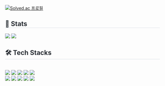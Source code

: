 

[![Solved.ac
프로필](http://mazassumnida.wtf/api/v2/generate_badge?boj=whddnjs588)](https://solved.ac/whddnjs588)
<div style="text-align: left;"> 
<h2 style="border-bottom: 1px solid #d8dee4; color: #282d33;"> 🏅 Stats </h2> <div style="text-align: left;"> <img src="https://github-readme-stats.vercel.app/api?username=whdljoy&custom_title=whdljoy's Github Stat&bg_color=180,000000,&title_color=000000&text_color=000000"
    /> <img src="https://github-readme-stats.vercel.app/api/top-langs/?username=whdljoy&layout=compact&bg_color=180,000000,&title_color=000000&text_color=000000"
      /> </div> 
</div>
<div style="text-align: left;">
    <h2 style="border-bottom: 1px solid #d8dee4; color: #282d33;"> 🛠️ Tech Stacks </h2> <br> 
    <div style="margin: ; text-align: left;" "text-align: left;"> <img src="https://img.shields.io/badge/Java-007396?style=flat&logo=Java&logoColor=white">
          <img src="https://img.shields.io/badge/Javascript-F7DF1E?style=flat&logo=Javascript&logoColor=white">
          <img src="https://img.shields.io/badge/Git-F05032?style=flat&logo=Git&logoColor=white">
          <img src="https://img.shields.io/badge/C++-00599C?style=flat&logo=C%2B%2B&logoColor=white">
          <img src="https://img.shields.io/badge/C-A8B9CC?style=flat&logo=C&logoColor=white">
          <br/><img src="https://img.shields.io/badge/Android-3DDC84?style=flat&logo=Android&logoColor=white">
          <img src="https://img.shields.io/badge/HTML5-E34F26?style=flat&logo=HTML5&logoColor=white">
          <img src="https://img.shields.io/badge/MySQL-4479A1?style=flat&logo=MySQL&logoColor=white">
          <img src="https://img.shields.io/badge/Python-3776AB?style=flat&logo=Python&logoColor=white">
          <img src="https://img.shields.io/badge/Vue.js-4FC08D?style=flat&logo=Vue.js&logoColor=white">
          <br/></div>
    </div>


